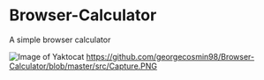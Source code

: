 # Browser-Calculator
A simple browser calculator

![Image of Yaktocat](https://octodex.github.com/images/yaktocat.png)
https://github.com/georgecosmin98/Browser-Calculator/blob/master/src/Capture.PNG
